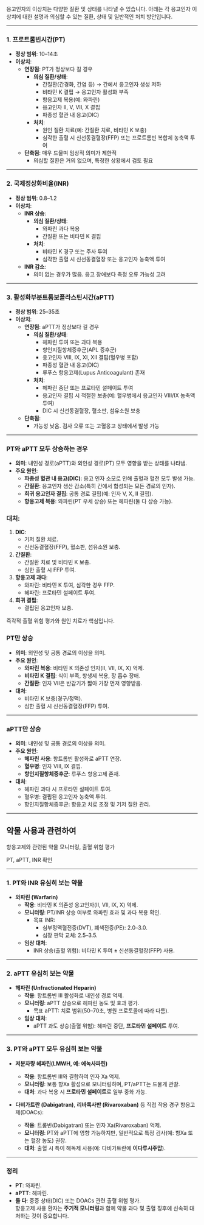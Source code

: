 응고인자의 이상치는 다양한 질환 및 상태를 나타낼 수 있습니다. 아래는 각 응고인자 이상치에 대한 설명과 의심할 수 있는 질환, 상태 및 일반적인 처치 방안입니다.

---

### **1. 프로트롬빈시간(PT)**

- **정상 범위**: 10–14초
- **이상치**:
    - **연장됨**: PT가 정상보다 길 경우
        - **의심 질환/상태**:
            - 간질환(간경화, 간염 등) → 간에서 응고인자 생성 저하
            - 비타민 K 결핍 → 응고인자 활성화 부족
            - 항응고제 복용(예: 와파린)
            - 응고인자 II, V, VII, X 결핍
            - 파종성 혈관 내 응고(DIC)
        - **처치**:
            - 원인 질환 치료(예: 간질환 치료, 비타민 K 보충)
            - 심각한 출혈 시 신선동결혈장(FFP) 또는 프로트롬빈 복합체 농축액 투여
    - **단축됨**: 매우 드물며 임상적 의미가 제한적
        - 의심할 질환은 거의 없으며, 특정한 상황에서 검토 필요

---

### **2. 국제정상화비율(INR)**

- **정상 범위**: 0.8–1.2
- **이상치**:
    - **INR 상승**:
        - **의심 질환/상태**:
            - 와파린 과다 복용
            - 간질환 또는 비타민 K 결핍
        - **처치**:
            - 비타민 K 경구 또는 주사 투여
            - 심각한 출혈 시 신선동결혈장 또는 응고인자 농축액 투여
    - **INR 감소**:
        - 의미 없는 경우가 많음. 응고 장애보다 측정 오류 가능성 고려

---

### **3. 활성화부분트롬보플라스틴시간(aPTT)**

- **정상 범위**: 25–35초
- **이상치**:
    - **연장됨**: aPTT가 정상보다 길 경우
        - **의심 질환/상태**:
            - 헤파린 투여 또는 과다 복용
            - 항인지질항체증후군(APL 증후군)
            - 응고인자 VIII, IX, XI, XII 결핍(혈우병 포함)
            - 파종성 혈관 내 응고(DIC)
            - 루푸스 항응고제(Lupus Anticoagulant) 존재
        - **처치**:
            - 헤파린 중단 또는 프로타민 설페이트 투여
            - 응고인자 결핍 시 적절한 보충(예: 혈우병에서 응고인자 VIII/IX 농축액 투여)
            - DIC 시 신선동결혈장, 혈소판, 섬유소원 보충
    - **단축됨**:
        - 가능성 낮음. 검사 오류 또는 고혈응고 상태에서 발생 가능

---

### **PT와 aPTT 모두 상승하는 경우**

- **의미**: 내인성 경로(aPTT)와 외인성 경로(PT) 모두 영향을 받는 상태를 나타냄.
- **주요 원인**:
    - **파종성 혈관 내 응고(DIC)**: 응고 인자 소모로 인해 출혈과 혈전 모두 발생 가능.
    - **간질환**: 응고인자 생산 감소(특히 간에서 합성되는 모든 경로의 인자).
    - **희귀 응고인자 결핍**: 공통 경로 결핍(예: 인자 V, X, II 결핍).
    - **항응고제 복용**: 와파린(PT 우세 상승) 또는 헤파린(둘 다 상승 가능).

### **대처**:

1. **DIC**:
    - 기저 질환 치료.
    - 신선동결혈장(FFP), 혈소판, 섬유소원 보충.
2. **간질환**:
    - 간질환 치료 및 비타민 K 보충.
    - 심한 출혈 시 FFP 투여.
3. **항응고제 과다**:
    - 와파린: 비타민 K 투여, 심각한 경우 FFP.
    - 헤파린: 프로타민 설페이트 투여.
4. **희귀 결핍**:
    - 결핍된 응고인자 보충.

즉각적 출혈 위험 평가와 원인 치료가 핵심입니다.

### **PT만 상승**

- **의미**: 외인성 및 공통 경로의 이상을 의미.
- **주요 원인**:
    - **와파린 복용**: 비타민 K 의존성 인자(II, VII, IX, X) 억제.
    - **비타민 K 결핍**: 식이 부족, 항생제 복용, 장 흡수 장애.
    - **간질환**: 인자 VII은 반감기가 짧아 가장 먼저 영향받음.
- **대처**:
    - 비타민 K 보충(경구/정맥).
    - 심한 출혈 시 신선동결혈장(FFP) 투여.

---

### **aPTT만 상승**

- **의미**: 내인성 및 공통 경로의 이상을 의미.
- **주요 원인**:
    - **헤파린 사용**: 항트롬빈 활성화로 aPTT 연장.
    - **혈우병**: 인자 VIII, IX 결핍.
    - **항인지질항체증후군**: 루푸스 항응고제 존재.
- **대처**:
    - 헤파린 과다 시 프로타민 설페이트 투여.
    - 혈우병: 결핍된 응고인자 농축액 투여.
    - 항인지질항체증후군: 항응고 치료 조정 및 기저 질환 관리.



---
## 약물 사용과 관련하여

항응고제와 관련된 약물 모니터링,
출혈 위험 평가

PT, aPTT, INR 확인

---

### **1. PT와 INR 유심히 보는 약물**

- **와파린 (Warfarin)**
    - **작용**: 비타민 K 의존성 응고인자(II, VII, IX, X) 억제.
    - **모니터링**: PT/INR 상승 여부로 와파린 효과 및 과다 복용 확인.
        - 목표 INR:
            - 심부정맥혈전증(DVT), 폐색전증(PE): 2.0–3.0.
            - 심장 판막 교체: 2.5–3.5.
    - **임상 대처**:
        - INR 상승(출혈 위험): 비타민 K 투여 ± 신선동결혈장(FFP) 사용.

---

### **2. aPTT 유심히 보는 약물**

- **헤파린 (Unfractionated Heparin)**
    - **작용**: 항트롬빈 III 활성화로 내인성 경로 억제.
    - **모니터링**: aPTT 상승으로 헤파린 농도 및 효과 평가.
        - 목표 aPTT: 치료 범위(50–70초, 병원 프로토콜에 따라 다름).
    - **임상 대처**:
        - aPTT 과도 상승(출혈 위험): 헤파린 중단, **프로타민 설페이트** 투여.

---

### **3. PT와 aPTT 모두 유심히 보는 약물**

- **저분자량 헤파린(LMWH, 예: 에녹사파린)**
    
    - **작용**: 항트롬빈 III와 결합하여 인자 Xa 억제.
    - **모니터링**: 보통 항Xa 활성으로 모니터링하며, PT/aPTT는 드물게 관찰.
    - **대처**: 과다 복용 시 **프로타민 설페이트**로 일부 중화 가능.
- **다비가트란 (Dabigatran)**, **리바록사반 (Rivaroxaban)** 등 직접 작용 경구 항응고제(DOACs):
    
    - **작용**: 트롬빈(Dabigatran) 또는 인자 Xa(Rivaroxaban) 억제.
    - **모니터링**: PT와 aPTT에 영향 가능하지만, 일반적으로 특정 검사(예: 항Xa 또는 혈장 농도) 권장.
    - **대처**: 출혈 시 특이 해독제 사용(예: 다비가트란에 **이다루시주맙**).

---

### **정리**

- **PT**: 와파린.
- **aPTT**: 헤파린.
- **둘 다**: 중증 상태(DIC) 또는 DOACs 관련 출혈 위험 평가.  
    항응고제 사용 환자는 **주기적 모니터링**과 함께 약물 과다 및 출혈 징후에 신속히 대처하는 것이 중요합니다.